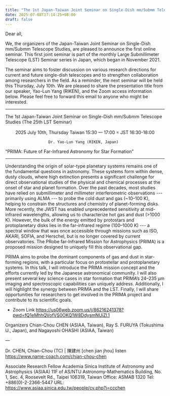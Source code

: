 ```yaml
---
title: "The 1st Japan-Taiwan Joint Seminar on Single-Dish mm/Submm Telescope Studies"
date: 2025-07-08T17:14:25+08:00
draft: false
---
```


Dear all, 

We, the organizers of the Japan-Taiwan Joint Seminar on Single-Dish mm/Submm 
Telescope Studies, are pleased to announce the first online seminar. This first joint seminar 
is part of the monthly Large Submillimeter Telescope (LST) Seminar series in Japan, 
which began in November 2021. 

The seminar aims to foster discussion on various research directions for current and 
future single-dish telescopes and to strengthen collaboration among researchers in the field.
As a reminder, the next seminar will be held this Thursday, July 10th. We are pleased 
to share the presentation title from our speaker, Yao-Lun Yang (RIKEN), and the Zoom 
access information below. Please feel free to forward this email to anyone who might 
be interested.

___________________________________________________________

 The 1st Japan-Taiwan Joint Seminar on Single-Dish mm/Submm 
             Telescope Studies (The 25th LST Seminar)

　　                    2025 July 10th, Thursday 
            Taiwan 15:30 — 17:00 = JST 16:30-18:00

                       Dr. Yao-Lun Yang (RIKEN, Japan)
  “PRIMA: Future of Far-Infrared Astronomy for Star Formation”
____________________________________________________________________

Understanding the origin of solar-type planetary systems remains one of 
the fundamental questions in astronomy. These systems form within dense, 
dusty clouds, where high extinction presents a significant challenge for 
direct observational studies of the physical and chemical processes 
at the onset of star and planet formation.  Over the past decades, 
most studies have relied on submillimeter and millimeter interferometric observations
--- primarily using ALMA --- to probe the cold dust and gas (~10–100 K), 
helping to constrain the structures and chemistry of planet-forming disks. 
More recently, the JWST has enabled unprecedented sensitivity at mid-infrared wavelengths, 
allowing us to characterize hot gas and dust (>1000 K). However, the bulk of 
the energy emitted by protostars and protoplanetary disks lies in the far-infrared regime 
(100–1000 K) --- a spectral window that was once accessible through missions such as 
ISO, AKARI, SOFIA, and Herschel, but is no longer covered by current observatories. 
The PRobe far-Infrared Mission for Astrophysics (PRIMA) is a proposed mission designed 
to uniquely fill this observational gap. 

PRIMA aims to probe the dominant components of gas and dust in star-forming regions, 
with a particular focus on protostellar and protoplanetary systems. In this talk, 
I will introduce the PRIMA mission concept and the efforts currently led by the 
Japanese astronomical community. I will also present several key science cases 
in star formation that PRIMA’s 24–235 μm imaging and spectroscopic capabilities 
can uniquely address. Additionally, I will highlight the synergy between PRIMA and the LST. 
Finally, I will share opportunities for researchers to get involved in the PRIMA project 
and contribute to its scientific goals.

* Zoom Link
https://us06web.zoom.us/j/86216241378?pwd=fQ1eMhhQVofVS0OKQ1W8DdysmNUiZl.1

Organizers
Chian-Chou CHEN (ASIAA, Taiwan), 
Ray S. FURUYA (Tokushima U., Japan), and
Nagayoshi OHASHI (ASIAA, Taiwan)

—

Dr. CHEN, Chian-Chou (TC) | 陳建州
    [chen jian jhou] listen <https://www.name-coach.com/chian-chou-chen> 

Associate Research Fellow 
Academia Sinica Institute of Astronomy and Astrophysics (ASIAA)
11F of AS/NTU Astronomy-Mathematics Building, No. 1, 
Sec. 4, Roosevelt Rd., Taipei 106319, Taiwan
Office: ASMAB 1320
Tel: +886(0)-2-2366-5447
URL: https://www.asiaa.sinica.edu.tw/people/cv.php?i=ccchen